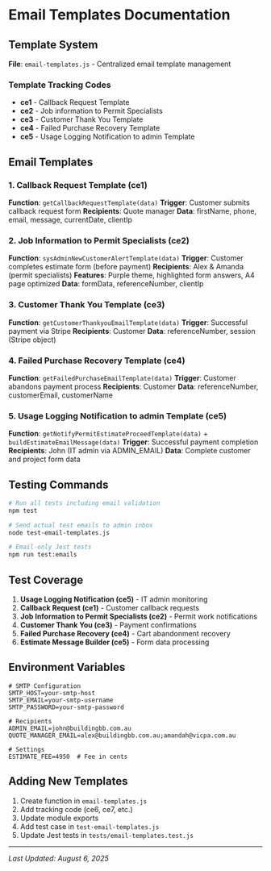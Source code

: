 # Email Templates Documentation

## Template System

**File**: `email-templates.js` - Centralized email template management

### Template Tracking Codes
- **ce1** - Callback Request Template
- **ce2** - Job information to Permit Specialists
- **ce3** - Customer Thank You Template
- **ce4** - Failed Purchase Recovery Template
- **ce5** - Usage Logging Notification to admin Template

## Email Templates

### 1. Callback Request Template (ce1)
**Function**: `getCallbackRequestTemplate(data)`
**Trigger**: Customer submits callback request form
**Recipients**: Quote manager
**Data**: firstName, phone, email, message, currentDate, clientIp

### 2. Job Information to Permit Specialists (ce2)
**Function**: `sysAdminNewCustomerAlertTemplate(data)`
**Trigger**: Customer completes estimate form (before payment)
**Recipients**: Alex & Amanda (permit specialists)
**Features**: Purple theme, highlighted form answers, A4 page optimized
**Data**: formData, referenceNumber, clientIp

### 3. Customer Thank You Template (ce3)
**Function**: `getCustomerThankyouEmailTemplate(data)`
**Trigger**: Successful payment via Stripe
**Recipients**: Customer
**Data**: referenceNumber, session (Stripe object)

### 4. Failed Purchase Recovery Template (ce4)
**Function**: `getFailedPurchaseEmailTemplate(data)`
**Trigger**: Customer abandons payment process
**Recipients**: Customer
**Data**: referenceNumber, customerEmail, customerName

### 5. Usage Logging Notification to admin Template (ce5)
**Function**: `getNotifyPermitEstimateProceedTemplate(data)` + `buildEstimateEmailMessage(data)`
**Trigger**: Successful payment completion
**Recipients**: John (IT admin via ADMIN_EMAIL)
**Data**: Complete customer and project form data

## Testing Commands

```bash
# Run all tests including email validation
npm test

# Send actual test emails to admin inbox
node test-email-templates.js

# Email-only Jest tests
npm run test:emails
```

## Test Coverage
1. **Usage Logging Notification (ce5)** - IT admin monitoring
2. **Callback Request (ce1)** - Customer callback requests
3. **Job Information to Permit Specialists (ce2)** - Permit work notifications
4. **Customer Thank You (ce3)** - Payment confirmations
5. **Failed Purchase Recovery (ce4)** - Cart abandonment recovery
6. **Estimate Message Builder (ce5)** - Form data processing

## Environment Variables
```env
# SMTP Configuration
SMTP_HOST=your-smtp-host
SMTP_EMAIL=your-smtp-username
SMTP_PASSWORD=your-smtp-password

# Recipients
ADMIN_EMAIL=john@buildingbb.com.au
QUOTE_MANAGER_EMAIL=alex@buildingbb.com.au;amandah@vicpa.com.au

# Settings
ESTIMATE_FEE=4950  # Fee in cents
```

## Adding New Templates
1. Create function in `email-templates.js`
2. Add tracking code (ce6, ce7, etc.)
3. Update module exports
4. Add test case in `test-email-templates.js`
5. Update Jest tests in `tests/email-templates.test.js`

---

*Last Updated: August 6, 2025*
